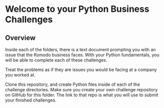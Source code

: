 <!-- Jeffery Drake's Repo -->

# Welcome to your Python Business Challenges

## Overview
Inside each of the folders, there is a text document prompting you with an issue that the Komodo business faces.
With your Python fundamentals, you will be able to complete each of these challenges.

Treat the problems as if they are issues you would be facing at a company you worked at.

Clone this repository, and create Python files inside of each of the challenge directories.
Make sure you create your own challenge repository on GitHub for this folder. The link to that repo is what you will use to submit your finished challenges.